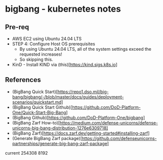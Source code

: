 # bigbang - kubernetes notes

## Pre-req

- AWS EC2 using Ubuntu 24.04 LTS
- STEP 4: Configure Host OS prerequisites
  - By using Ubuntu 24.04 LTS, all of the system settings exceed the requested increases!
  - So skipping this.
- KinD - Install KIND via (this)[https://kind.sigs.k8s.io]

## References
- (BigBang Quick Start)[https://repo1.dso.mil/big-bang/bigbang/-/blob/master/docs/guides/deployment-scenarios/quickstart.md]
- (BigBang Quick Start Github)[https://github.com/DoD-Platform-One/Quick-Start-Big-Bang]
- (BigBang Github)[https://github.com/DoD-Platform-One/bigbang]
- (BigBang Zarf How-to)[https://medium.com/defense-unicorns/defense-unicorns-big-bang-distribution-1276e6309718]
- (BigBang Zarf)[https://docs.zarf.dev/getting-started#installing-zarf]
- (Generate BigBang Zarf package)[https://github.com/defenseunicorns-partnerships/generate-big-bang-zarf-package]

current 
254308
8192
